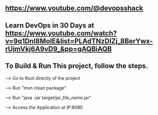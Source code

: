 ## https://www.youtube.com/@devopsshack
## Learn DevOps in 30 Days at https://www.youtube.com/watch?v=9q1DnI8MoIE&list=PLAdTNzDIZj_8BerYwx-rUjmVkj6A9vD9_&pp=gAQBiAQB
## To Build & Run This project, follow the steps.



--> Go to Root directly of the project

--> Run "mvn clean package"

--> Run "java -jar target/jar_file_name.jar"

--> Access the Application at IP:8080
